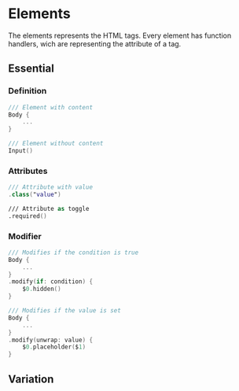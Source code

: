 # Elements

The elements represents the HTML tags. Every element has function handlers, wich are representing the attribute of a tag.

## Essential

### Definition

```swift
/// Element with content
Body {
    ...
}

/// Element without content
Input()
```

### Attributes

```swift
/// Attribute with value
.class("value")

/// Attribute as toggle
.required()
```

### Modifier
```swift
/// Modifies if the condition is true
Body {
    ...
}
.modify(if: condition) {
    $0.hidden()
}

/// Modifies if the value is set
Body {
    ...
}
.modify(unwrap: value) {
    $0.placeholder($1)
}
```

## Variation
